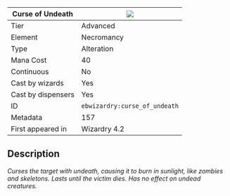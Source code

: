 | Curse of Undeath |![](https://github.com/Electroblob77/Wizardry/blob/1.12.2/src/main/resources/assets/ebwizardry/textures/spells/ebwizardry:curse_of_undeath.png)|
|---|---|
| Tier | Advanced |
| Element | Necromancy |
| Type | Alteration |
| Mana Cost | 40 |
| Continuous | No |
| Cast by wizards | Yes |
| Cast by dispensers | Yes |
| ID | `ebwizardry:curse_of_undeath` |
| Metadata | 157 |
| First appeared in | Wizardry 4.2 |
## Description
_Curses the target with undeath, causing it to burn in sunlight, like zombies and skeletons. Lasts until the victim dies. Has no effect on undead creatures._